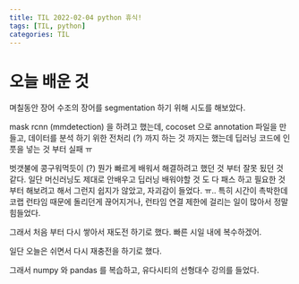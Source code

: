 ```yaml
---
title: TIL 2022-02-04 python 휴식! 
tags: [TIL, python]
categories: TIL
---
```


# 오늘 배운 것 

며칠동안 장어 수조의 장어를 segmentation 하기 위해 시도를 해보았다. 

mask rcnn (mmdetection) 을 하려고 했는데, cocoset 으로 annotation 파일을 만들고, 데이터를 분석 하기 위한 전처리 (?)
까지 하는 것 까지는 했는데 딥러닝 코드에 인풋을 넣는 것 부터 실패 ㅠ 

벗갯불에 콩구워먹듯이 (?) 뭔가 빠르게 배워서 해결하려고 했던 것 부터 잘못 됬던 것 같다. 일단 머신러닝도 제대로 안배우고 딥러닝 배워야할 것 도 다 패스 하고 필요한 것 부터 해보려고 해서 
그런지 쉽지가 않았고, 자괴감이 들었다. ㅠ.. 특히 시간이 촉박한데 코랩 런타임 때문에 돌리던게 끊어지거나, 런타임 연결 제한에 걸리는 일이 많아서 정말 힘들었다. 

그래서 처음 부터 다시 쌓아서 재도전 하기로 했다. 빠른 시일 내에 복수하겠어. 

일단 오늘은 쉬면서 다시 재충전을 하기로 했다. 

그래서 numpy 와 pandas 를 복습하고, 유다시티의 선형대수 강의를 들었다. 
